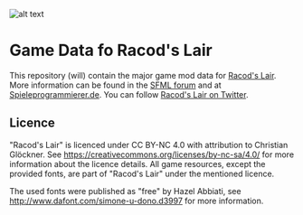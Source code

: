![alt text](http://media.indiedb.com/images/games/1/41/40378/add.png "Racod's Lair")

# Game Data fo Racod's Lair

This repository (will) contain the major game mod data for [Racod's Lair](http://www.indiedb.com/games/racods-lair/). More information can be found in the [SFML forum](http://en.sfml-dev.org/forums/index.php?topic=16367.0) and at [Spieleprogrammierer.de](https://www.spieleprogrammierer.de/12-projektvorstellungen-und-stellenangebote/23552-racod-s-lair-ein-coop-dungeoncrawler). You can follow [Racod's Lair on Twitter](https://twitter.com/racodslair).

## Licence

"Racod's Lair" is licenced under CC BY-NC 4.0 with attribution to
Christian Glöckner. See https://creativecommons.org/licenses/by-nc-sa/4.0/
for more information about the licence details. All game resources, except
the provided fonts, are part of "Racod's Lair" under the mentioned licence.

The used fonts were published as "free" by Hazel Abbiati, see
http://www.dafont.com/simone-u-dono.d3997 for more information.

